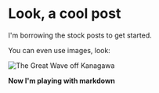 <!-- BEGIN ARISE ------------------------------
Title:: "My Cool Post"

Author:: "saiboogu"
Description:: "An initial post testing out the blog"
Language:: "en"
Thumbnail:: "kanagawa.jpg"
Published Date:: "2025-01-11"
Modified Date:: "2025-01-11"

---- END ARISE \\ DO NOT MODIFY THIS LINE ---->

# Look, a cool post

I'm borrowing the stock posts to get started.

You can even use images, look:

![The Great Wave off Kanagawa](kanagawa.jpg)

**Now I'm playing with markdown**

